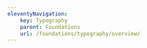 ```yaml
---
eleventyNavigation:
    key: Typography
    parent: Foundations
    url: /foundations/typography/overview/
---
```

